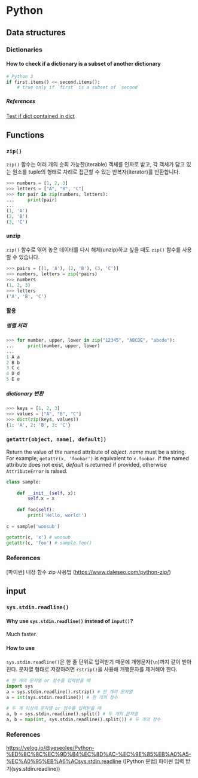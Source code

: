 # Python

## Data structures

### Dictionaries

#### How to check if a dictionary is a subset of another dictionary

```python
# Python 3
if first.items() <= second.items():
    # true only if `first` is a subset of `second`
```

##### References

[Test if dict contained in dict](https://stackoverflow.com/questions/30818694/test-if-dict-contained-in-dict)



## Functions

### `zip()`

`zip()` 함수는 여러 개의 순회 가능한(iterable) 객체를 인자로 받고, 각 객체가 담고 있는 원소를 tuple의 형태로 차례로 접근할 수 있는 반복자(iterator)를 반환합니다.

```python
>>> numbers = [1, 2, 3]
>>> letters = ["A", "B", "C"]
>>> for pair in zip(numbers, letters):
...     print(pair)
...
(1, 'A')
(2, 'B')
(3, 'C')
```

#### unzip

`zip()` 함수로 엮어 놓은 데이터를 다시 해체(unzip)하고 싶을 때도 `zip()` 함수를 사용할 수 있습니다.

```python
>>> pairs = [(1, 'A'), (2, 'B'), (3, 'C')]
>>> numbers, letters = zip(*pairs)
>>> numbers
(1, 2, 3)
>>> letters
('A', 'B', 'C')
```

#### 활용

##### 병렬 처리

```python
>>> for number, upper, lower in zip("12345", "ABCDE", "abcde"):
...     print(number, upper, lower)
...
1 A a
2 B b
3 C c
4 D d
5 E e
```

##### dictionary 변환

```python
>>> keys = [1, 2, 3]
>>> values = ["A", "B", "C"]
>>> dict(zip(keys, values))
{1: 'A', 2: 'B', 3: 'C'}
```

### `getattr(object, name[, default])`

Return the value of the named attribute of *object*. *name* must be a string. For example, `getattr(x, 'foobar')` is equivalent to `x.foobar`. If the named attribute does not exist, *default* is returned if provided, otherwise `AttributeError` is raised.

```python
class sample:
    
    def __init__(self, x):
        self.x = x
    
    def foo(self):
        print('Hello, world!')
        
c = sample('woosub')

getattr(c, 'x') # woosub
getattr(c, 'foo') # sample.foo()
```

### References

[파이썬] 내장 함수 zip 사용법 (https://www.daleseo.com/python-zip/)



## input

### `sys.stdin.readline()`

#### Why use `sys.stdin.readline()` instead of `input()`?

Much faster.

#### How to use

`sys.stdin.readline()`은 한 줄 단위로 입력받기 때문에 개행문자(`\n`)까지 같이 받아진다. 문자열 형태로 저장하려면 `rstrip()`을 사용해 개행문자를 제거해야 한다.

```python
# 한 개의 문자열 or 정수를 입력받을 때
import sys
a = sys.stdin.readline().rstrip() # 한 개의 문자열
a = int(sys.stdin.readline()) # 한 개의 정수
```

```python
# 두 개 이상의 문자열 or 정수를 입력받을 때
a, b = sys.stdin.readline().split() # 두 개의 문자열
a, b = map(int, sys.stdin.readline().split()) # 두 개의 정수
```
### References

https://velog.io/@yeseolee/Python-%ED%8C%8C%EC%9D%B4%EC%8D%AC-%EC%9E%85%EB%A0%A5-%EC%A0%95%EB%A6%ACsys.stdin.readline ([Python 문법] 파이썬 입력 받기(sys.stdin.readline))

